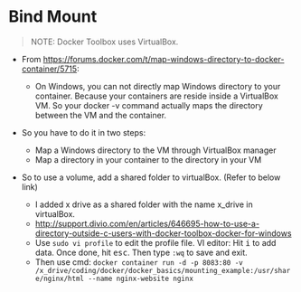 # Bind Mount

> NOTE: Docker Toolbox uses VirtualBox.

- From https://forums.docker.com/t/map-windows-directory-to-docker-container/5715:
	- On Windows, you can not directly map Windows directory to your container. Because your containers are reside inside a VirtualBox VM. So your docker -v command actually maps the directory between the VM and the container.

- So you have to do it in two steps:
	- Map a Windows directory to the VM through VirtualBox manager
	- Map a directory in your container to the directory in your VM

- So to use a volume, add a shared folder to virtualBox. (Refer to below link)
	- I added x drive as a shared folder with the name x_drive in virtualBox.
	- http://support.divio.com/en/articles/646695-how-to-use-a-directory-outside-c-users-with-docker-toolbox-docker-for-windows
	- Use `sudo vi profile` to edit the profile file. VI editor: Hit <kbd>i</kbd> to add data. Once done, hit <kbd>esc</kbd>. Then type `:wq` to save and exit.
	- Then use cmd: `docker container run -d -p 8083:80 -v /x_drive/coding/docker/docker_basics/mounting_example:/usr/share/nginx/html --name nginx-website nginx`
